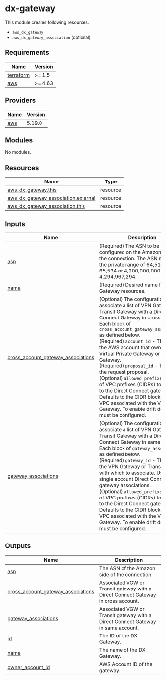 # dx-gateway

This module creates following resources.

- `aws_dx_gateway`
- `aws_dx_gateway_association` (optional)

<!-- BEGINNING OF PRE-COMMIT-TERRAFORM DOCS HOOK -->
## Requirements

| Name | Version |
|------|---------|
| <a name="requirement_terraform"></a> [terraform](#requirement\_terraform) | >= 1.5 |
| <a name="requirement_aws"></a> [aws](#requirement\_aws) | >= 4.63 |

## Providers

| Name | Version |
|------|---------|
| <a name="provider_aws"></a> [aws](#provider\_aws) | 5.19.0 |

## Modules

No modules.

## Resources

| Name | Type |
|------|------|
| [aws_dx_gateway.this](https://registry.terraform.io/providers/hashicorp/aws/latest/docs/resources/dx_gateway) | resource |
| [aws_dx_gateway_association.external](https://registry.terraform.io/providers/hashicorp/aws/latest/docs/resources/dx_gateway_association) | resource |
| [aws_dx_gateway_association.this](https://registry.terraform.io/providers/hashicorp/aws/latest/docs/resources/dx_gateway_association) | resource |

## Inputs

| Name | Description | Type | Default | Required |
|------|-------------|------|---------|:--------:|
| <a name="input_asn"></a> [asn](#input\_asn) | (Required) The ASN to be configured on the Amazon side of the connection. The ASN must be in the private range of 64,512 to 65,534 or 4,200,000,000 to 4,294,967,294. | `number` | n/a | yes |
| <a name="input_name"></a> [name](#input\_name) | (Required) Desired name for the DX Gateway resources. | `string` | n/a | yes |
| <a name="input_cross_account_gateway_associations"></a> [cross\_account\_gateway\_associations](#input\_cross\_account\_gateway\_associations) | (Optional) The configuration to associate a list of VPN Gateway or Transit Gateway with a Direct Connect Gateway in cross account. Each block of `cross_account_gateway_associations` as defined below.<br>    (Required) `account_id` - The ID of the AWS account that owns the Virtual Private Gateway or Transit Gateway.<br>    (Required) `proposal_id` - The ID of the request proposal.<br>    (Optional) `allowed_prefixes` - A list of VPC prefixes (CIDRs) to advertise to the Direct Connect gateway. Defaults to the CIDR block of the VPC associated with the Virtual Gateway. To enable drift detection, must be configured. | <pre>list(object({<br>    account_id       = string<br>    proposal_id      = string<br>    allowed_prefixes = optional(list(string), [])<br>  }))</pre> | `[]` | no |
| <a name="input_gateway_associations"></a> [gateway\_associations](#input\_gateway\_associations) | (Optional) The configuration to associate a list of VPN Gateway or Transit Gateway with a Direct Connect Gateway in same account. Each block of `gateway_associations` as defined below.<br>    (Required) `gateway_id` - The ID of the VPN Gateway or Transit Gateway with which to associate. Used for single account Direct Connect gateway associations.<br>    (Optional) `allowed_prefixes` - A list of VPC prefixes (CIDRs) to advertise to the Direct Connect gateway. Defaults to the CIDR block of the VPC associated with the Virtual Gateway. To enable drift detection, must be configured. | <pre>list(object({<br>    gateway_id       = string<br>    allowed_prefixes = optional(list(string), [])<br>  }))</pre> | `[]` | no |

## Outputs

| Name | Description |
|------|-------------|
| <a name="output_asn"></a> [asn](#output\_asn) | The ASN of the Amazon side of the connection. |
| <a name="output_cross_account_gateway_associations"></a> [cross\_account\_gateway\_associations](#output\_cross\_account\_gateway\_associations) | Associated VGW or Transit gateway with a Direct Connect Gateway in cross account. |
| <a name="output_gateway_associations"></a> [gateway\_associations](#output\_gateway\_associations) | Associated VGW or Transit gateway with a Direct Connect Gateway in same account. |
| <a name="output_id"></a> [id](#output\_id) | The ID of the DX Gateway. |
| <a name="output_name"></a> [name](#output\_name) | The name of the DX Gateway. |
| <a name="output_owner_account_id"></a> [owner\_account\_id](#output\_owner\_account\_id) | AWS Account ID of the gateway. |
<!-- END OF PRE-COMMIT-TERRAFORM DOCS HOOK -->
